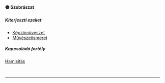 #### 🟡 Szobrászat

##### Kiterjeszti ezeket

- [Képzőművészet](../kepzettsegek.muveszeti/kepzomuveszet.md)
- [Művészetismeret](../kepzettsegek.muveszeti/muveszetismeret.md)

##### Kapcsolódó fortély

[Hamisítás](../fortelyok.altalanos/hamisitas.md)

<br />

---
